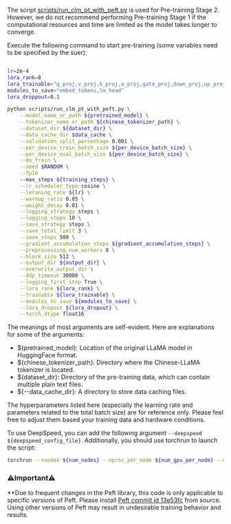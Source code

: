 
The script [scripts/run_clm_pt_with_peft.py](https://github.com/ymcui/Chinese-LLaMA-Alpaca/blob/main/scripts/run_clm_pt_with_peft.py) is used for Pre-training Stage 2. However, we do not recommend performing Pre-training Stage 1 if the computational resources and time are limited as the model takes longer to converge.

Execute the following command to start pre-training (some variables need to be specified by the suer):

```bash

lr=2e-4
lora_rank=8
lora_trainable="q_proj,v_proj,k_proj,o_proj,gate_proj,down_proj,up_proj"
modules_to_save="embed_tokens,lm_head"
lora_droppout=0.1

python scripts/run_clm_pt_with_peft.py \
    --model_name_or_path ${pretrained_model} \
    --tokenizer_name_or_path ${chinese_tokenizer_path} \
    --dataset_dir ${dataset_dir} \
    --data_cache_dir $data_cache \
    --validation_split_percentage 0.001 \
    --per_device_train_batch_size ${per_device_batch_size} \
    --per_device_eval_batch_size ${per_device_batch_size} \
    --do_train \
    --seed $RANDOM \
    --fp16
    --max_steps ${training_steps} \
    --lr_scheduler_type cosine \
    --leraning_rate ${lr} \
    --warmup_ratio 0.05 \
    --weight_decay 0.01 \
    --logging_strategy steps \
    --logging_steps 10 \
    --save_strategy steps \
    --save_total_limit 3 \
    --save_steps 500 \
    --gradient_accumulation_steps ${gradient_accumulation_steps} \
    --preprocessing_num_workers 8 \
    --block_size 512 \
    --output_dir ${output_dir} \
    --overwrite_output_dir \
    --ddp_timeout 30000 \
    --logging_first_step True \
    --lora_rank ${lora_rank} \
    --trainable ${lora_trainable} \
    --modules_to_save ${modules_to_save} \
    --lora_dropout ${lora_dropout} \
    --torch_dtype float16
```

The meanings of most arguments are self-evident. Here are explanations for some of the arguments:

* ${pretrained_model}: Location of the original LLaMA model in HuggingFace format.
* ${chinese_tokenizer_path}: Directory where the Chinese-LLaMA tokenizer is located.
* ${dataset_dir}: Directory of the pre-training data, which can contain multiple plain text files.
* ${--data_cache_dir}: A directory to store data caching files.


The hyperparameters listed here (especially the learning rate and parameters related to the total batch size) are for reference only. Please feel free to adjust them based your training data and hardware conditions.


To use DeepSpeed, you can add the following argument `--deepspeed ${deepspeed_config_file}`.  Additionally, you should use torchrun to launch the script:
```bash
torchrun --nnodes ${num_nodes} --nproc_per_node ${num_gpu_per_node} --node_rank ${node_rank} --master_addr ${master_addr} --master_port ${master_port} run_clm_pt_with_peft.py ...
```


### ⚠️Important⚠️

**Due to frequent changes in the Peft library, this code is only applicable to specific versions of Peft. Please install [Peft commit id 13e53fc](https://github.com/huggingface/peft/tree/13e53fc) from source. Using other versions of Peft may result in undesirable training behavior and results.

